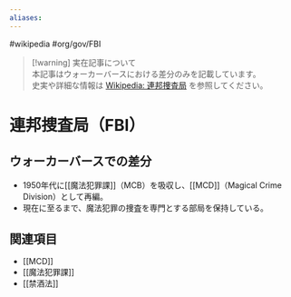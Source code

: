 ```yaml
---
aliases:
---
```

#wikipedia #org/gov/FBI  

> [!warning] 実在記事について  
> 本記事はウォーカーバースにおける差分のみを記載しています。  
> 史実や詳細な情報は [Wikipedia: 連邦捜査局](https://ja.wikipedia.org/wiki/連邦捜査局) を参照してください。  

# 連邦捜査局（FBI）

## ウォーカーバースでの差分
- 1950年代に[[魔法犯罪課]]（MCB）を吸収し、[[MCD]]（Magical Crime Division）として再編。  
- 現在に至るまで、魔法犯罪の捜査を専門とする部局を保持している。  

## 関連項目
- [[MCD]]  
- [[魔法犯罪課]]  
- [[禁酒法]]  
